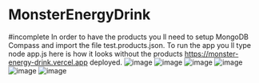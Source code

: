 # MonsterEnergyDrink
#incomplete
In order to have the products you ll need to setup MongoDB Compass and import the file test.products.json.
To run the app you ll type node app.js
here is how it looks without the products https://monster-energy-drink.vercel.app deployed.
![image](https://github.com/user-attachments/assets/f59da9c8-c4eb-47e9-92b8-87219200ca22)
![image](https://github.com/user-attachments/assets/fa545dae-1223-42ee-aa5e-2c8502767666)
![image](https://github.com/user-attachments/assets/3204472e-3f2e-4d40-8f04-3180abf78b12)
![image](https://github.com/user-attachments/assets/95856fbb-aa98-45ef-98ff-fcda5270fab2)
![image](https://github.com/user-attachments/assets/2e05c260-734e-43bb-84ec-760e15ba903b)
![image](https://github.com/user-attachments/assets/87686aa1-bf10-4cc0-a6df-afbfba424345)
